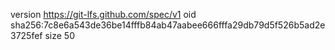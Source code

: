 version https://git-lfs.github.com/spec/v1
oid sha256:7c8e6a543de36be14fffb84ab47aabee666fffa29db79d5f526b5ad2e3725fef
size 50
